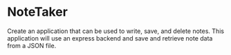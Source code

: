 # NoteTaker
Create an application that can be used to write, save, and delete notes. This application will use an express backend and save and retrieve note data from a JSON file.
